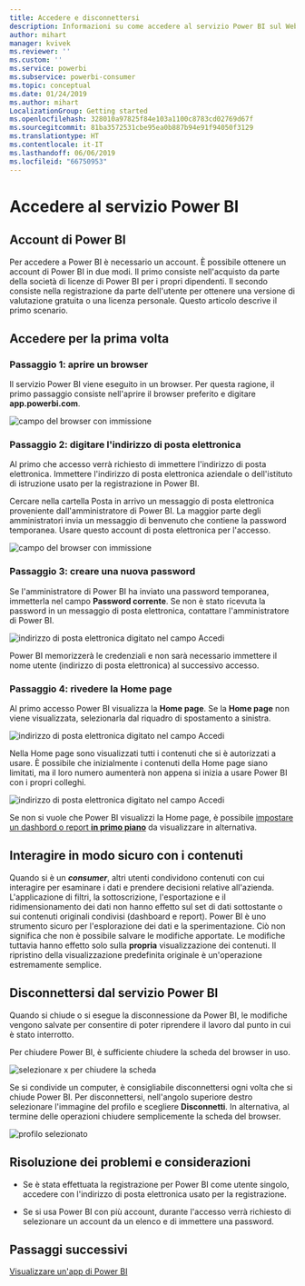 ```yaml
---
title: Accedere e disconnettersi
description: Informazioni su come accedere al servizio Power BI sul Web e come eseguire la disconnessione.
author: mihart
manager: kvivek
ms.reviewer: ''
ms.custom: ''
ms.service: powerbi
ms.subservice: powerbi-consumer
ms.topic: conceptual
ms.date: 01/24/2019
ms.author: mihart
LocalizationGroup: Getting started
ms.openlocfilehash: 328010a97825f84e103a1100c8783cd02769d67f
ms.sourcegitcommit: 81ba3572531cbe95ea0b887b94e91f94050f3129
ms.translationtype: HT
ms.contentlocale: it-IT
ms.lasthandoff: 06/06/2019
ms.locfileid: "66750953"
---
```

# <a name="sign-in-to-power-bi-service"></a>Accedere al servizio Power BI

## <a name="power-bi-accounts"></a>Account di Power BI
Per accedere a Power BI è necessario un account. È possibile ottenere un account di Power BI in due modi. Il primo consiste nell'acquisto da parte della società di licenze di Power BI per i propri dipendenti. Il secondo consiste nella registrazione da parte dell'utente per ottenere una versione di valutazione gratuita o una licenza personale. Questo articolo descrive il primo scenario.

## <a name="sign-in-for-the-first-time"></a>Accedere per la prima volta

### <a name="step-one-open-a-browser"></a>Passaggio 1: aprire un browser
Il servizio Power BI viene eseguito in un browser.  Per questa ragione, il primo passaggio consiste nell'aprire il browser preferito e digitare **app.powerbi.com**.

![campo del browser con immissione](media/end-user-sign-in/power-bi-sign-in.png)

### <a name="step-two-type-your-email-address"></a>Passaggio 2: digitare l'indirizzo di posta elettronica
Al primo che accesso verrà richiesto di immettere l'indirizzo di posta elettronica.  Immettere l'indirizzo di posta elettronica aziendale o dell'istituto di istruzione usato per la registrazione in Power BI.  

Cercare nella cartella Posta in arrivo un messaggio di posta elettronica proveniente dall'amministratore di Power BI. La maggior parte degli amministratori invia un messaggio di benvenuto che contiene la password temporanea. Usare questo account di posta elettronica per l'accesso. 

![campo del browser con immissione](media/end-user-sign-in/power-bi-email2.png)


 
### <a name="step-three-create-a-new-password"></a>Passaggio 3: creare una nuova password
Se l'amministratore di Power BI ha inviato una password temporanea, immetterla nel campo **Password corrente**. Se non è stato ricevuta la password in un messaggio di posta elettronica, contattare l'amministratore di Power BI.

![indirizzo di posta elettronica digitato nel campo Accedi](media/end-user-sign-in/power-bi-login2.png)

Power BI memorizzerà le credenziali e non sarà necessario immettere il nome utente (indirizzo di posta elettronica) al successivo accesso. 

### <a name="step-four-review-your-home-page"></a>Passaggio 4: rivedere la Home page
Al primo accesso Power BI visualizza la **Home page**. Se la **Home page** non viene visualizzata, selezionarla dal riquadro di spostamento a sinistra. 

![indirizzo di posta elettronica digitato nel campo Accedi](media/end-user-sign-in/power-bi-home-select.png)

Nella Home page sono visualizzati tutti i contenuti che si è autorizzati a usare. È possibile che inizialmente i contenuti della Home page siano limitati, ma il loro numero aumenterà non appena si inizia a usare Power BI con i propri colleghi. 

![indirizzo di posta elettronica digitato nel campo Accedi](media/end-user-sign-in/power-bi-home2.png)

Se non si vuole che Power BI visualizzi la Home page, è possibile [impostare un dashbord o report **in primo piano**](end-user-featured.md) da visualizzare in alternativa. 

## <a name="safely-interact-with-content"></a>Interagire in modo sicuro con i contenuti
Quando si è un ***consumer***, altri utenti condividono contenuti con cui interagire per esaminare i dati e prendere decisioni relative all'azienda.  L'applicazione di filtri, la sottoscrizione, l'esportazione e il ridimensionamento dei dati non hanno effetto sul set di dati sottostante o sui contenuti originali condivisi (dashboard e report). Power BI è uno strumento sicuro per l'esplorazione dei dati e la sperimentazione. Ciò non significa che non è possibile salvare le modifiche apportate. Le modifiche tuttavia hanno effetto solo sulla **propria** visualizzazione dei contenuti. Il ripristino della visualizzazione predefinita originale è un'operazione estremamente semplice.

## <a name="sign-out-of-power-bi-service"></a>Disconnettersi dal servizio Power BI
Quando si chiude o si esegue la disconnessione da Power BI, le modifiche vengono salvate per consentire di poter riprendere il lavoro dal punto in cui è stato interrotto.

Per chiudere Power BI, è sufficiente chiudere la scheda del browser in uso. 

![selezionare x per chiudere la scheda](media/end-user-sign-in/power-bi-close.png) 

Se si condivide un computer, è consigliabile disconnettersi ogni volta che si chiude Power BI.  Per disconnettersi, nell'angolo superiore destro selezionare l'immagine del profilo e scegliere **Disconnetti**. In alternativa, al termine delle operazioni chiudere semplicemente la scheda del browser.

![profilo selezionato](media/end-user-sign-in/power-bi-sign-out.png) 

## <a name="troubleshooting-and-considerations"></a>Risoluzione dei problemi e considerazioni
- Se è stata effettuata la registrazione per Power BI come utente singolo, accedere con l'indirizzo di posta elettronica usato per la registrazione.

- Se si usa Power BI con più account, durante l'accesso verrà richiesto di selezionare un account da un elenco e di immettere una password. 

## <a name="next-steps"></a>Passaggi successivi
[Visualizzare un'app di Power BI](end-user-app-view.md)
